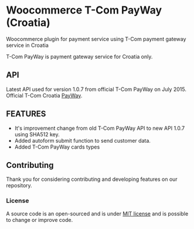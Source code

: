 # Woocommerce T-Com PayWay (Croatia)
Woocommerce plugin for payment service using T-Com payment gateway service in Croatia

T-Com PayWay is payment gateway service for Croatia only.

## API

Latest API used for version 1.0.7 from official T-Com PayWay on July 2015. Official T-Com Croatia [PayWay](https://www.hrvatskitelekom.hr/poslovni/ict/poslovna-rjesenja/web-shop#payway).

## FEATURES

* It's improvement change from old T-Com PayWay API to new API 1.0.7 using SHA512 key.
* Added autoform submit function to send customer data.
* Added T-Com PayWay cards types

## Contributing

Thank you for considering contributing and developing features on our repository.

### License

A source code is an open-sourced and is under [MIT license](http://opensource.org/licenses/MIT) and is possible to change or improve code.